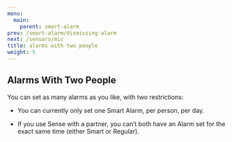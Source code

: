 ```yaml
---
menu:
  main:
    parent: smart-alarm
prev: /smart-alarm/dismissing-alarm
next: /sensors/mic
title: alarms with two people
weight: 5
---
```


## Alarms With Two People


You can set as many alarms as you like, with two restrictions:

- You can currently only set one Smart Alarm, per person, per day.

- If you use Sense with a partner, you can’t both have an Alarm set for the exact same time (either Smart or Regular).

